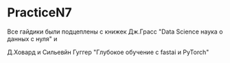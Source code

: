 # PracticeN7

Все гайдики были подцеплены с книжек Дж.Грасс "Data Science наука о данных с нуля" и

Д.Ховард и Сильевйн Гуггер "Глубокое обучение с fastai и PyTorch"
